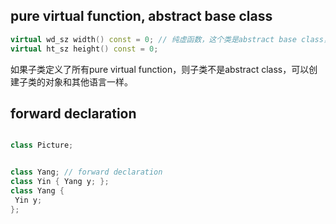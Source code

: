 ## pure virtual function, abstract base class

```c++
virtual wd_sz width() const = 0; // 纯虚函数，这个类是abstract base class，不能被实例化
virtual ht_sz height() const = 0;
```

如果子类定义了所有pure virtual function，则子类不是abstract class，可以创建子类的对象和其他语言一样。

## forward declaration

```c++

class Picture;


class Yang; // forward declaration
class Yin { Yang y; };
class Yang {
 Yin y; 
};
```
